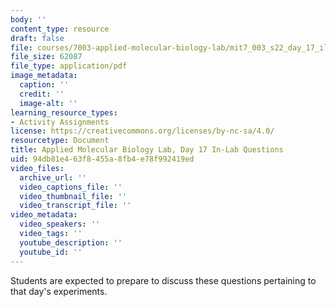 ```yaml
---
body: ''
content_type: resource
draft: false
file: courses/7003-applied-molecular-biology-lab/mit7_003_s22_day_17_ilq.pdf
file_size: 62087
file_type: application/pdf
image_metadata:
  caption: ''
  credit: ''
  image-alt: ''
learning_resource_types:
- Activity Assignments
license: https://creativecommons.org/licenses/by-nc-sa/4.0/
resourcetype: Document
title: Applied Molecular Biology Lab, Day 17 In-Lab Questions
uid: 94db81e4-63f8-455a-8fb4-e78f992419ed
video_files:
  archive_url: ''
  video_captions_file: ''
  video_thumbnail_file: ''
  video_transcript_file: ''
video_metadata:
  video_speakers: ''
  video_tags: ''
  youtube_description: ''
  youtube_id: ''
---
```

Students are expected to prepare to discuss these questions pertaining to that day's experiments.